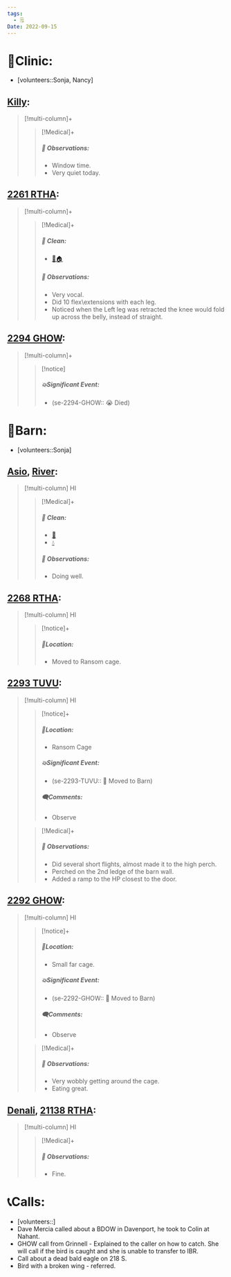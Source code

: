 ```yaml
---
tags:
  - 🗒️
Date: 2022-09-15
---
```


# 🏥Clinic:
- [volunteers::Sonja, Nancy]

## [Killy](../RARE%20Birds/Ed%20Birds/Killy.md):
> [!multi-column]+
>
>> [!Medical]+
>> ##### 🔭 Observations:
>> - Window time.
>> - Very quiet today.

## [2261 RTHA](../RARE%20Birds/2261%20RTHA.md):
> [!multi-column]+
>
>> [!Medical]+
>>##### 🫧 Clean:
>> - [🧼🏠](../Admin/Codes/Moved%20to%20clean%20cage.md)
>>
>> ##### 🔭 Observations:
>> - Very vocal. 
>> - Did 10 flex\extensions with each leg. 
>> - Noticed when the Left leg was retracted the knee would fold up across the belly, instead of straight.

## [2294 GHOW](../RARE%20Birds/2294%20GHOW.md):
> [!multi-column]+
>
>> [!notice]
>> ##### 💥Significant Event:
>> - (se-2294-GHOW:: 😭 Died)

# 🏡Barn:
- [volunteers::Sonja]

## [Asio](../RARE%20Birds/Ed%20Birds/Asio.md), [River](../RARE%20Birds/Ed%20Birds/River.md):
> [!multi-column] HI
>
>> [!Medical]+
>>##### 🫧 Clean:
>> - [🧹](../Admin/Codes/Raked%20cage.md)
>> - [💧](../Admin/Codes/Fresh%20water.md)
>>
>> ##### 🔭 Observations:
>> - Doing well.

## [2268 RTHA](../RARE%20Birds/2268%20RTHA.md):
> [!multi-column] HI
>
>> [!notice]+
>> ##### 📍Location:
>> - Moved to Ransom cage.
>>

## [2293 TUVU](../RARE%20Birds/2293%20TUVU.md):
> [!multi-column] HI
>
>> [!notice]+
>> ##### 📍Location:
>> - Ransom Cage
>>
>> ##### 💥Significant Event:
>> - (se-2293-TUVU:: 🏡 Moved to Barn)
>>
>> ##### 🗨️Comments:
>> - Observe
>
>> [!Medical]+
>> ##### 🔭 Observations:
>> - Did several short flights, almost made it to the high perch. 
>> - Perched on the 2nd ledge of the barn wall.
>> - Added a ramp to the HP closest to the door.

## [2292 GHOW](../RARE%20Birds/2292%20GHOW.md):
> [!multi-column] HI
>
>> [!notice]+
>> ##### 📍Location:
>> - Small far cage.
>>
>> ##### 💥Significant Event:
>> - (se-2292-GHOW:: 🏡 Moved to Barn)
>>
>> ##### 🗨️Comments:
>> - Observe
>
>> [!Medical]+
>> ##### 🔭 Observations:
>> - Very wobbly getting around the cage. 
>> - Eating great. 

## [Denali](../RARE%20Birds/Ed%20Birds/Denali.md), [21138 RTHA](../RARE%20Birds/21138%20RTHA.md):
> [!multi-column] HI
>
>> [!Medical]+
>> ##### 🔭 Observations:
>> - Fine.

# 📞Calls:
- [volunteers::]
- Dave Mercia called about a BDOW in Davenport, he took to Colin at Nahant.
- GHOW call from Grinnell - Explained to the caller on how to catch. She will call if the bird is caught and she is unable to transfer to IBR.
- Call about a dead bald eagle on 218 S.
- Bird with a broken wing - referred.